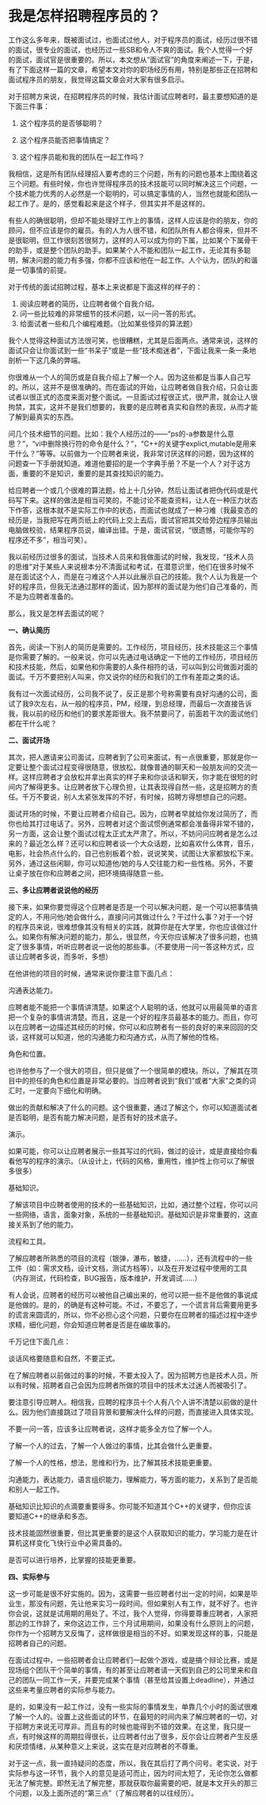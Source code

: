 # 我是怎样招聘程序员的？



工作这么多年来，既被面试过，也面试过他人，对于程序员的面试，经历过很不错的面试，很专业的面试，也经历过一些SB和令人不爽的面试。我个人觉得一个好的面试，面试官是很重要的。所以，本文想从“面试官”的角度来阐述一下，于是，有了下面这样一篇的文章，希望本文对你的职场经历有用，特别是那些正在招聘和面试程序员的朋友，我觉得这篇文章会对大家有很多启示。

对于招聘方来说，在招聘程序员的时候，我估计面试应聘者时，最主要想知道的是下面三件事：

1. 这个程序员的是否够聪明？

2. 这个程序员能否把事情搞定？

3. 这个程序员能和我的团队在一起工作吗？

我相信，这是所有团队经理招人要考虑的三个问题，所有的问题也基本上围绕着这三个问题。有些时候，你也许觉得程序员的技术技能可以同时解决这三个问题，一个技术能力优秀的人必然是一个聪明的，可以搞定事情的人，当然也就能和团队一起工作了。是的，感觉看起来是这个样子，但其实并不是这样的。

有些人的确很聪明，但却不能处理好工作上的事情，这样人应该是你的朋友，你的顾问，但不应该是你的雇员。有的人为人很不错，和团队所有人都合得来，但并不是很聪明，但工作很刻苦很努力，这样的人可以成为你的下属，比如某个下属骨干的助手，或是整个团队的助手。如果某个人不能和团队一起工作，无论其有多聪明，解决问题的能力有多强，你都不应该和他在一起工作。人个认为，团队的和谐是一切事情的前提。

对于传统的面试招聘过程，基本上来说都是下面这样的样子的：

1. 阅读应聘者的简历，让应聘者做个自我介绍。
2. 问一些比较难的非常细节的技术问题，以一问一答的形式。
3. 给面试者一些和几个编程难题。（比如某些怪异的算法题）

我个人觉得这种面试方法很可笑，也很糟糕，尤其是后面两点。通常来说，这样的面试只会让你面试到一些“书呆子”或是一些“技术痴迷者”，下面让我来一条一条地剖析一下这几条的弊端。

你很难从一个人的简历或是自我介绍上了解一个人。因为这些都是当事人自己写的。所以，这并不是很准确的。而在面试的开始，让应聘者做自我介绍，只会让面试者以很正式的态度来面对整个面试。一旦面试过程很正式，很严肃，就会让人很拘禁，其实，这并不是我们想要的，我要的是应聘者真实和自然的表现，从而才能了解到最真实的东西。

问几个技术细节的问题。比如：我个人经历过的——“ps的-a参数是什么意思？”，“vi中删除换行符的命令是什么？”，“C++的关键字explict,mutable是用来干什么？”等等。以前做为一个应聘者来说，我非常讨厌这样的问题，因为这样的问题查一下手册就知道。难道他要招的是一个字典手册？不是一个人？对于这方面，重要的不是知识，重要的是其查找知识的能力。

给应聘者一个或几个很难的算法题，给上十几分钟，然后让面试者把伪代码或是代码写下来。这样的做法是相当可笑的，不能讨论不能查资料，让人在一种压力状态下作答，这根本就不是实际工作中的状态，而面试也就成了一种刁难（我最变态的经历是，当我把写在两页纸上的代码上交上去后，面试官把其交给旁边程序员输出电脑做校验，结果程序员说，编译出错。于是，面试官说，“很遗憾，可能你写的程序还不多”，相当可笑）。

我以前经历过很多的面试，当技术人员来和我做面试的时候，我发现，“技术人员的思维”对于某些人来说根本分不清面试和考试，在潜意识里，他们在很多时候不是在面试这个人，而是在刁难这个人并以此展示自己的技能。我个人认为我是一个好的程序员，但我无法通过那样的面试，因为那样的面试是为他们自己准备的，而不是为应聘者准备的。

那么，我又是怎样去面试的呢？

**一、确认简历**

首先，阅读一下别人的简历是需要的。工作经历，项目经历，技术技能这三个事情是你需要了解的。一般来说，你可以先通过电话确定一下他的工作经历，项目经历和技术技能，然后，如果他和你需要的人条件相符的话，可以叫到公司做面对面的面试。千万不要把别人叫来，你又说你的经历和我们的工作有差距之类的话。

我有过一次面试经历，公司我不说了，反正是那个号称需要有良好沟通的公司，面试了我9次左右，从一般的程序员，PM，经理，到总经理，而最后一次直接告诉我，我以前的经历和他们的要求差距很大。我不禁要问了，前面若干次的面试他们都在干什么呢？

**二、面试开场**

其次，把人邀请来公司面试，应聘者到了公司来面试，有一点很重要，那就是你一定要让整个面试过程变得很随意，很放松，就像普通的聊天和一般朋友间的交流一样。这样应聘者才会放松并拿出真实的样子来和你谈话和聊天，你才能在很短的时间内了解得更多。让应聘者放下心理负担，让其表现得自然一些，这是招聘方的责任。千万不要说，别人太紧张发挥的不好，有时候，招聘方得想想自己的问题。

面试开场的时候，不要让应聘者介绍自己。因为，应聘者早就给你发过简历了，而你也给其打过电话了。另外，应聘者对这个面试惯例通常都会准备得非常不错的，另一方面，这会让整个面试过程太正式太严肃了。所以，不妨问问应聘者是怎么过来的？最近怎么样？还可以和应聘者谈一个大众话题，比如喜欢什么体育，音乐，电影，社会热点什么的，自己也别板着个脸，说说笑笑，试图让大家都放松下来。另外，通过这些闲聊，你可以知道他/她的与人交往能力和一些性格。另外，不要让桌子放在你和应聘者之间，把环境搞得随意一些。

**三、多让应聘者说说他的经历**

接下来，如果你要觉得这个应聘者是否是一个可以解决问题，是一个可以把事情搞定的人，不用问他/她会做什么，直接问问其做过什么？干过什么事？对于一个好的程序员来说，很难想像其没有相关的实践，就算你是在大学里，你也应该做过什么。如果你有解决问题的能力，那么，很显然，今天你应该解决了很多问题，也搞定了很多事情，听听应聘者说一说他的那些事。（不要使用一问一答这种方式，应该让应聘者多说，而多听，多想）

在他讲他的项目的时候，通常来说你要注意下面几点：

沟通表达能力。

应聘者能不能把一个事情讲清楚。如果这个人聪明的话，他就可以用最简单的语言把一个复杂的事情讲清楚。而且，这是一个好的程序员最基本的能力。而且，你可以在应聘者一边描述其经历的时候，你可以和应聘者有一些的良好的来来回回的交谈，这样就可以知道，他的沟通能力和沟通方式，从而了解他的性格。

角色和位置。

也许他参与了一个很大的项目，但只是做了一个很简单的模块。所以，了解其在项目中的担任的角色和位置是非常必要的。当应聘者说到“我们”或者“大家”之类的词汇时，一定要向下细化和明确。

做出的贡献和解决了什么的问题。这个很重要，通过了解这个，你可以知道面试者是否聪明，是否有能力解决问题，是否有好的技术底子。

演示。

如果可能，你可以让应聘者展示一些其写过的代码，做过的设计，或是直接给你看看他写的程序的演示。（从设计上，代码的风格，重用性，维护性上你可以了解很多很多）

基础知识。

了解该项目中应聘者使用的技术的一些基础知识，比如，通过整个过程，你可以问一些网络，语言，面象对象，系统的一些基础知识。基础知识是非常重要的，这直接关系到了他的能力。

流程和工具。

了解应聘者所熟悉的项目的流程（银弹，瀑布，敏捷，……），还有流程中的一些工件（如：需求文档，设计文档，测试方档等），以及在开发过程中使用的工具（内存测试，代码检查，BUG报告，版本维护，开发调试……）

有人会说，应聘者的经历可以被他自己编出来的，他可以把一些不是他做的事说成是他做的。是的，的确是有这种可能。不过，不要忘了，一个谎言背后需要用更多的谎言来圆谎的，所以，你不必担心这个问题，只要你在应聘者的描述过程中逐步求精，细化问题，你会知道应聘者是否是在编故事的。

千万记住下面几点：

谈话风格要随意和自然，不要正式。

在了解应聘者以前做过的事的时候，不要太投入了。因为招聘方也是技术人员，所以有时候，招聘者自己会因为应聘者所做的项目中的技术太过迷人而被吸引了。

要注意引导应聘人。相信我，应聘的程序员十个人有八个人讲不清楚以前做的是什么。因为他们直接跳过了项目背景和要解决什么样的问题，而直接进入具体实现。

不要一问一答，应该多让应聘者说，这样才能多全方位了解一个人。

了解一个人的过去，了解一个人做过的事情，比其会做什么更重要。

了解一个人的性格，想法，思维和行为，比了解其技术技能更重要。

沟通能力，表达能力，语言组织能力，理解能力，等方面的能力，关系到了是否能和别人一起工作。

基础知识比知识的点滴要重要得多。你可能不知道其个C++的关键字，但你应该要知道C++的继承和多态。

技术技能固然很重要，但比其更重要的是这个人获取知识的能力，学习能力是在计算机这样变化飞快行业中必需具备的。

是否可以进行培养，比掌握的技能更重要。

**四、实际参与**

这一步可能是很不好实施的。因为，这需要一些应聘者付出一定的时间，如果是毕业生，那没有问题，先让他来实习一段时间。但如果别人有工作，就不好了。也许你会说，这就是试用期的用处了。不过，我个人觉得，你得要尊重应聘者，人家把那边的工作辞了，来你这边工作，三个月试用期间，如果没有什么原则上的问题，你作为一个招聘方又反悔了，这样做很是相当的不好。如果发现这样的事，只能是招聘者自己的问题。

在面试过程中，一些招聘者会让应聘者们一起做个游戏，或是搞个辩论比赛，或是现场组个团队干个简单的事情，有的甚至让应聘者请一天假到自己的公司里来和自己的团队一同工作一天，并要完成某个事情（甚至给其设置上deadline），并通过这些来考量应聘者的实际参与能力。

是的，如果没有一起工作过，没有一些实际的事情发生，单靠几个小时的面试很难了解一个人的。设置上这些面试的环节，在最短的时间内来了解应聘者的一切，对于招聘方来说无可厚非。而且有的时候也能得到不错的效果。在这里，我只提一点，有时候这样的周期拉得很长，让应聘者付出了很多，反尔会让应聘者产生反感和厌烦情绪，从某种意义上来说，这实在是对应聘者的不尊重。

对于这一点，我一直持疑问的态度，所以，我在其后打了两个问号。老实说，对于实际参与这一环节，我个人的意见是适可而止，因为时间太短了，无论你怎么做都无法了解完整。即然无法了解完整，那就获取你最需要的吧，就是本文开头的那三个问题，以及上面所述的“第三点”（了解应聘者的以往经历）。